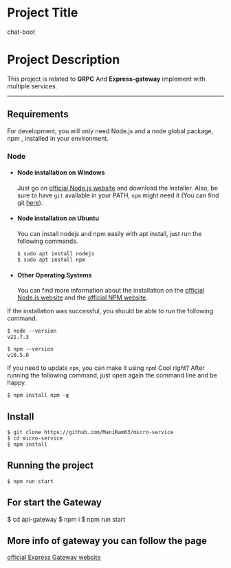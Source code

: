 # Project Title

chat-boot

# Project Description

This project is related to **GRPC** And **Express-gateway** implement with multiple services.

---

## Requirements

For development, you will only need Node.js and a node global package, npm ,
installed in your environment.

### Node

-   #### Node installation on Windows

    Just go on [official Node.js website](https://nodejs.org/) and download the
    installer. Also, be sure to have `git` available in your PATH, `npm` might
    need it (You can find git [here](https://git-scm.com/)).

-   #### Node installation on Ubuntu

    You can install nodejs and npm easily with apt install, just run the
    following commands.

        $ sudo apt install nodejs
        $ sudo apt install npm

-   #### Other Operating Systems
    You can find more information about the installation on the
    [official Node.js website](https://nodejs.org/) and the
    [official NPM website](https://npmjs.org/).

If the installation was successful, you should be able to run the following
command.

    $ node --version
    v21.7.3

    $ npm --version
    v10.5.0

If you need to update `npm`, you can make it using `npm`! Cool right? After
running the following command, just open again the command line and be happy.

    $ npm install npm -g

## Install

    $ git clone https://github.com/ManiRam63/micro-service
    $ cd micro-service
    $ npm install

## Running the project

    $ npm run start

## For start the Gateway 
   $ cd api-gateway 
   $ npm i 
   $ npm run start

## More info of gateway you can follow the page
 [official Express Gateway website](https://www.express-gateway.io/)
